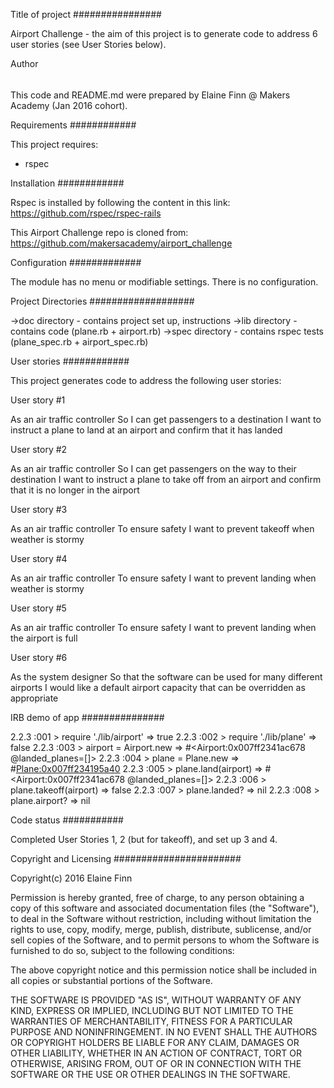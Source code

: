 Title of project
################

Airport Challenge - the aim of this project is to generate code to address 6 user stories (see User Stories below).  

Author
######

This code and README.md were prepared by Elaine Finn @ Makers Academy (Jan 2016 cohort).

Requirements
############

This project requires:

 - rspec

Installation
############

Rspec is installed by following the content in this link: https://github.com/rspec/rspec-rails

This Airport Challenge repo is cloned from: https://github.com/makersacademy/airport_challenge

Configuration
#############

The module has no menu or modifiable settings. There is no configuration.

Project Directories
###################

->doc directory - contains project set up, instructions
->lib directory - contains code (plane.rb + airport.rb)
->spec directory - contains rspec tests (plane_spec.rb + airport_spec.rb)

User stories
############

This project generates code to address the following user stories:

User story #1

As an air traffic controller 
So I can get passengers to a destination 
I want to instruct a plane to land at an airport and confirm that it has landed 

User story #2

As an air traffic controller 
So I can get passengers on the way to their destination 
I want to instruct a plane to take off from an airport and confirm that it is no longer in the airport

User story #3

As an air traffic controller 
To ensure safety 
I want to prevent takeoff when weather is stormy 

User story #4

As an air traffic controller 
To ensure safety 
I want to prevent landing when weather is stormy 

User story #5

As an air traffic controller 
To ensure safety 
I want to prevent landing when the airport is full 

User story #6

As the system designer
So that the software can be used for many different airports
I would like a default airport capacity that can be overridden as appropriate

IRB demo of app
###############

2.2.3 :001 > require './lib/airport'
 => true 
2.2.3 :002 > require './lib/plane'
 => false 
2.2.3 :003 > airport = Airport.new
 => #<Airport:0x007ff2341ac678 @landed_planes=[]> 
2.2.3 :004 > plane = Plane.new
 => #<Plane:0x007ff234195a40> 
2.2.3 :005 > plane.land(airport)
 => #<Airport:0x007ff2341ac678 @landed_planes=[]> 
2.2.3 :006 > plane.takeoff(airport)
 => false 
2.2.3 :007 > plane.landed?
 => nil 
2.2.3 :008 > plane.airport?
 => nil 

Code status
###########

Completed User Stories 1, 2 (but for takeoff), and set up 3 and 4.

Copyright and Licensing
#######################

Copyright(c) 2016 Elaine Finn

Permission is hereby granted, free of charge, to any person obtaining a copy of this software and associated documentation files (the "Software"), to deal in the Software without restriction, including without limitation the rights to use, copy, modify, merge, publish, distribute, sublicense, and/or sell copies of the Software, and to permit persons to whom the Software is furnished to do so, subject to the following conditions:

The above copyright notice and this permission notice shall be included in all copies or substantial portions of the Software.

THE SOFTWARE IS PROVIDED "AS IS", WITHOUT WARRANTY OF ANY KIND, EXPRESS OR IMPLIED, INCLUDING BUT NOT LIMITED TO THE WARRANTIES OF MERCHANTABILITY, FITNESS FOR A PARTICULAR PURPOSE AND NONINFRINGEMENT. IN NO EVENT SHALL THE AUTHORS OR COPYRIGHT HOLDERS BE LIABLE FOR ANY CLAIM, DAMAGES OR OTHER LIABILITY, WHETHER IN AN ACTION OF CONTRACT, TORT OR OTHERWISE, ARISING FROM, OUT OF OR IN CONNECTION WITH THE SOFTWARE OR THE USE OR OTHER DEALINGS IN THE SOFTWARE.